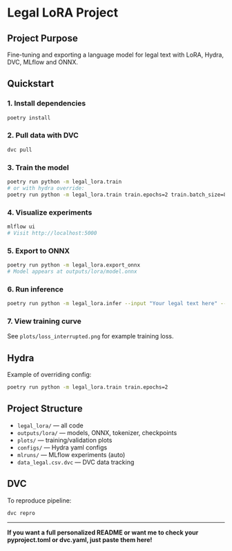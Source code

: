 # Legal LoRA Project

## Project Purpose

Fine-tuning and exporting a language model for legal text with LoRA, Hydra, DVC, MLflow and ONNX.

## Quickstart

### 1. Install dependencies
```bash
poetry install
```

### 2. Pull data with DVC
```bash
dvc pull
```

### 3. Train the model
```bash
poetry run python -m legal_lora.train
# or with hydra override:
poetry run python -m legal_lora.train train.epochs=2 train.batch_size=8
```

### 4. Visualize experiments
```bash
mlflow ui
# Visit http://localhost:5000
```

### 5. Export to ONNX
```bash
poetry run python -m legal_lora.export_onnx
# Model appears at outputs/lora/model.onnx
```

### 6. Run inference
```bash
poetry run python -m legal_lora.infer --input "Your legal text here" --model_dir outputs/lora/
```

### 7. View training curve
See `plots/loss_interrupted.png` for example training loss.

## Hydra

Example of overriding config:
```bash
poetry run python -m legal_lora.train train.epochs=2
```

## Project Structure

- `legal_lora/` — all code
- `outputs/lora/` — models, ONNX, tokenizer, checkpoints
- `plots/` — training/validation plots
- `configs/` — Hydra yaml configs
- `mlruns/` — MLflow experiments (auto)
- `data_legal.csv.dvc` — DVC data tracking

## DVC

To reproduce pipeline:
```bash
dvc repro
```

---

**If you want a full personalized README or want me to check your pyproject.toml or dvc.yaml, just paste them here!**

